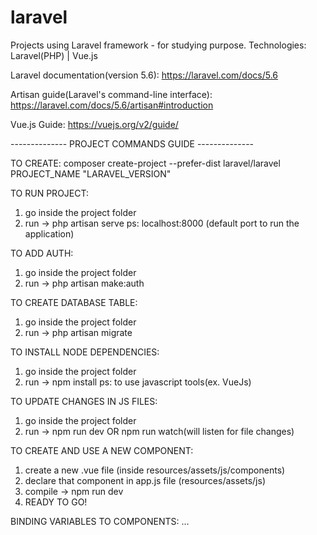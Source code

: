 # laravel
Projects using Laravel framework - for studying purpose.
Technologies: Laravel(PHP) | Vue.js

Laravel documentation(version 5.6): https://laravel.com/docs/5.6

Artisan guide(Laravel's command-line interface): https://laravel.com/docs/5.6/artisan#introduction

Vue.js Guide: https://vuejs.org/v2/guide/

-------------- PROJECT COMMANDS GUIDE --------------

TO CREATE:
composer create-project --prefer-dist laravel/laravel PROJECT_NAME "LARAVEL_VERSION"

TO RUN PROJECT:
1. go inside the project folder
2. run -> php artisan serve
ps: localhost:8000 (default port to run the application)

TO ADD AUTH:
1. go inside the project folder
2. run -> php artisan make:auth

TO CREATE DATABASE TABLE:
1. go inside the project folder
2. run -> php artisan migrate

TO INSTALL NODE DEPENDENCIES:
1. go inside the project folder
2. run -> npm install
ps: to use javascript tools(ex. VueJs)

TO UPDATE CHANGES IN JS FILES:
1. go inside the project folder
2. run -> npm run dev OR npm run watch(will listen for file changes)

TO CREATE AND USE A NEW COMPONENT:
1. create a new .vue file (inside resources/assets/js/components)
2. declare that component in app.js file (resources/assets/js)
3. compile -> npm run dev
4. READY TO GO!

BINDING VARIABLES TO COMPONENTS: <tag v-bind:class="VAR_NAME">...</tag>
